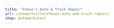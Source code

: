 ```yaml
---
title: "Steve's Auto & Truck Repair"
url: /stewartville/steves-auto-und-truck-repair/
shop: Autowerkstatt
---
```

